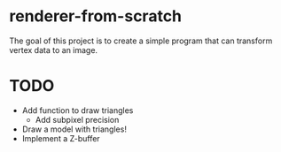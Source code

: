 # renderer-from-scratch

The goal of this project is to create a simple program that can transform vertex data to an image.

# TODO

- Add function to draw triangles
    - Add subpixel precision
- Draw a model with triangles!
- Implement a Z-buffer